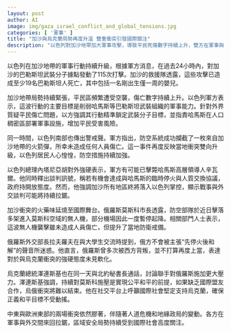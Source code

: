 ```yaml
---
layout: post
author: AI
image: img/gaza_israel_conflict_and_global_tensions.jpg
categories: [ '軍事' ]
title: "加沙與烏克蘭局勢再度升溫 雙重衝突引發國際關注"
description: "以色列對加沙地帶加大軍事攻擊，導致平民死傷數字持續上升，雙方在軍事與外交立場上僵持不下之際，俄烏戰火也未見緩解。莫斯科遭無人機襲擊，俄方重申強硬態度，烏克蘭則呼籲國際支持。中東與東歐衝突交織，地緣安全風險再度升高，國際社會高度警戒人道危機發展。"
---
```

以色列在加沙地帶的軍事行動持續升級，根據軍方消息，在過去24小時內，對加沙的巴勒斯坦武裝分子據點發動了115次打擊。加沙的救援隊透露，這些攻擊已造成至少19名巴勒斯坦人死亡，其中包括一名剛出生僅一周的嬰兒。

加沙地帶局勢持續緊張，平民區頻繁遭受空襲，傷亡數字持續上升。以色列軍方表示，這波行動的主要目標是削弱哈馬斯等巴勒斯坦武裝組織的軍事能力。針對外界質疑平民傷亡問題，以方強調其行動精準鎖定武裝分子目標，並指責哈馬斯在人口稠密區部署軍事設施，增加平民受害風險。

同一時間，以色列南部也傳出警戒聲。軍方指出，防空系統成功攔截了一枚來自加沙地帶的火箭彈，所幸未造成任何人員傷亡。這一事件再度反映當地衝突雙向升級，以色列居民人心惶惶，防空措施持續加強。

以色列總理內塔尼亞胡對外強硬表示，軍方有可能已擊斃哈馬斯高層領導人辛瓦爾。他同時釋出談判訊號，稱若有機會達成與哈馬斯的臨時停火與人質交換協議，政府持開放態度。然而，他強調加沙所有地區終將落入以色列掌控，顯示戰事與外交談判可能將持續拉鋸。

加沙衝突的火藥味延燒至國際舞台。俄羅斯莫斯科市長透露，防空部隊於近日擊落多架進入莫斯科空域的無人機，部分機場因此一度暫停起降。相關部門人士表示，這波無人機襲擊雖未造成人員傷亡，但提升了當地防衛戒備。

俄羅斯外交部長拉夫羅夫在與大學生交流時提到，俄方不會被主張“先停火後和解”的聲音所迷惑。他直言，俄羅斯曾多次被西方背叛，並不打算再度上當，表達對於與烏克蘭衝突的強硬態度未見軟化。

烏克蘭總統澤連斯基也在同一天與北約秘書長通話，討論聯手對俄羅斯施加更大壓力。澤連斯基強調，持續對莫斯科施壓是實現公平和平的前提，如果缺乏國際盟友合作，烏俄衝突將難以結束。他在社交平台上呼籲國際社會堅定支持烏克蘭，確保正義和平目標不受動搖。

中東與歐洲東部的兩場衝突依然膠著，伴隨著人道危機和地緣政局的變動。各方在軍事與外交間來回拉鋸，區域安全局勢持續受到國際社會高度關注。